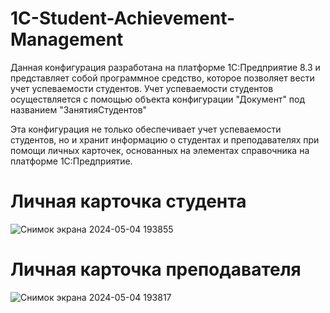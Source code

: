 # 1C-Student-Achievement-Management
Данная конфигурация разработана на платформе 1С:Предприятие 8.3 и представляет собой программное средство, которое позволяет вести учет успеваемости студентов.
Учет успеваемости студентов осуществляется с помощью объекта конфигурации "Документ" под названием "ЗанятияСтудентов"

Эта конфигурация не только обеспечивает учет успеваемости студентов, но и хранит информацию о студентах и преподавателях при помощи личных карточек, основанных на элементах справочника на платформе 1С:Предприятие.
# Личная карточка студента
![Снимок экрана 2024-05-04 193855](https://github.com/fetgrigory/1C-Student-Achievement-Management/assets/157891679/c2fac5a9-1c80-412f-9efe-48c837a05410)
# Личная карточка преподавателя
![Снимок экрана 2024-05-04 193817](https://github.com/fetgrigory/1C-Student-Achievement-Management/assets/157891679/c3b92fd6-13da-4190-98e2-217e1986ccdf)
